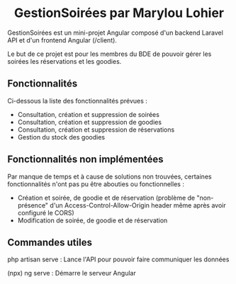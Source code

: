 <h1 align="center" id="title">GestionSoirées par Marylou Lohier</h1>

<p>
GestionSoirées est un mini-projet Angular composé d'un backend Laravel API et d'un frontend Angular (/client).
</p>
<p>Le but de ce projet est pour les membres du BDE de pouvoir gérer les soirées les réservations et les goodies.
</p>

  
  
<h2>Fonctionnalités</h2>

Ci-dessous la liste des fonctionnalités prévues :

*   Consultation, création et suppression de soirées
*   Consultation, création et suppression de goodies
*   Consultation, création et suppression de réservations
*   Gestion du stock des goodies



<h2>Fonctionnalités non implémentées</h2>

Par manque de temps et à cause de solutions non trouvées, certaines fonctionnalités n'ont pas pu être abouties ou fonctionnelles :
* Création et soirée, de goodie et de réservation (problème de "non-présence" d'un Access-Control-Allow-Origin header même après avoir configuré le CORS)
* Modification de soirée, de goodie et de réservation



<h2>Commandes utiles</h2>
<p>php artisan serve : Lance l'API pour pouvoir faire communiquer les données</p>
<p>(npx) ng serve : Démarre le serveur Angular</p>